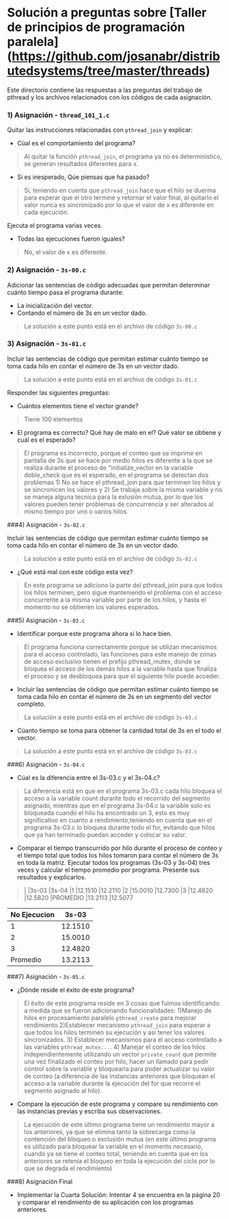 # Solución a preguntas sobre [Taller de principios de programación paralela] (https://github.com/josanabr/distributedsystems/tree/master/threads)
Este directorio contiene las respuestas a las preguntas del trabajo de pthread y los archivos relacionados con los códigos de cada asignación.

### 1) Asignación - `thread_101_1.c`

Quitar las instrucciones relacionadas con `pthread_join` y explicar:

- Cúal es el comportamiento del programa?

>Al quitar la función `pthread_join`, el programa ya no es determinístico, se generan resultados diferentes para x.

- Si es inesperado, Qúe piensas que ha pasado?
 
>Si, teniendo en cuenta que `pthread_join` hace que el hilo se duerma para esperar que el otro termine y retornar el valor final, al quitarlo el valor nunca es sincronizado por lo que el valor de x es diferente en cada ejecución.

Ejecuta el programa varias veces.

- Todas las ejecuciones fueron iguales?
 
>No, el valor de x es diferente.

### 2) Asignación - `3s-00.c`

Adicionar las sentencias de código adecuadas que permitan determinar cuánto tiempo pasa el programa durante:

- La inicialización del vector.
- Contando el número de 3s en un vector dado.

>La solución a este punto está en el archivo de código `3s-00.c`

### 3) Asignación - `3s-01.c`

Incluir las sentencias de código que permitan estimar cuánto tiempo se toma cada hilo en contar el número de 3s en un vector dado.

>La solución a este punto está en el archivo de código `3s-01.c`

Responder las siguientes preguntas:

- Cuántos elementos tiene el vector grande?

>Tiene 100 elementos

- El programa es correcto? Qué hay de malo en el? Qué valor se obtiene y cuál es el esperado?

>El programa es incorrecto, porque el conteo que se imprime en pantalla de 3s que se hace por medio hilos es diferente a la que se realiza durante el proceso de "initialize_vector en la variable doble_check que es el esperado,  en el programa se detectan dos problemas 1) No se hace el pthread_join para que terminen los hilos y se sincronicen los valores  y 2) Se trabaja sobre la misma variable y no se maneja alguna tecnica para la exlusión mutua, por lo que los valores pueden tener problemas de concurrencia y ser alterados al mismo tiempo por uno o varios hilos.

###4) Asignación - `3s-02.c`

Incluir las sentencias de código que permitan estimar cuánto tiempo se toma cada hilo en contar el número de 3s en un vector dado.

>La solución a este punto está en el archivo de código `3s-02.c`

- ¿Qué está mal con este código esta vez?

>En este programa se adiciono la parte del pthread_join para que todos los hilos terminen, pero sigue manteniendo el problema con el acceso concurrente a la misma variable por parte de los hilos, y hasta el momento no se obtienen los valores esperados.

###5) Asignación - `3s-03.c`

- Identificar porque este programa ahora si lo hace bien.
 
>El programa funciona correctamente porque se utilizan mecanismos para el acceso controlado, las funciones para este manejo de zonas de acceso exclusivo tienen el prefijo pthread_mutex, donde se bloquea el acceso de los demás hilos a la variable hasta que finaliza el proceso y se desbloquea para que el siguiente hilo puede acceder.

- Incluir las sentencias de código que permitan estimar cuánto tiempo se toma cada hilo en contar el número de 3s en un segmento del vector completo.

>La solución a este punto está en el archivo de código `3s-03.c`

- Cúanto tiempo se toma para obtener la cantidad total de 3s en el todo el vector.

>La solución a este punto está en el archivo de código `3s-03.c`

###6) Asignación - `3s-04.c`

- Cúal es la diferencia entre el 3s-03.c y el 3s-04.c?

>La diferencia está en que en el programa 3s-03.c cada hilo bloquea el acceso a la variable count durante todo el recorrido del segmento asignado, mientras que en el programa 3s-04.c la variable solo es bloqueada cuando el hilo ha encontrado un 3, esto es muy significativo en cuanto a rendimiento,teniendo en cuenta que en el programa  3s-03.c lo bloquea durante todo el for, evitando que hilos que ya han terminado puedan acceder y colocar su valor.

- Comparar el tiempo transcurrido por hilo durante el proceso de conteo y el tiempo total que todos los hilos tomaron para contar el número de 3s en toda la matriz. Ejecutar todos los programas (3s-03 y 3s-04) tres veces y calcular el tiempo promedio por programa. Presente sus resultados y explicarlos.
 
> |	|3s-03	|3s-04
|1	 |12.1510 	|12.2110
|2	 |15.0010 	|12.7300
|3	|12.4820	|12.5820
|PROMEDIO	 |13.2113 	|12.5077

| No Ejecucion  | 3s-03    
| ------------- |------------
| 1             | 12.1510
| 2             | 15.0010
| 3             | 12.4820
| Promedio      | 13.2113


###7) Asignación - `3s-05.c`

- ¿Dónde reside el éxito de este programa?
 
> El éxito de este programa reside en 3 cosas que fuimos identificando a medida que se fueron adicionando funcionalidades: 1)Manejo de hilos en procesamiento paralelo `pthread_create` para mejorar rendimiento.2)Establecer mecanismo `pthread_join` para esperar a que todos los hilos terminen su ejecución y asi tener los valores sincronizados. 3) Establecer mecanismos para el acceso controlado a las variables `pthread_mutex...`. 4) Manejar el conteo de los hilos independientemente utilizando un vector `private_count` que permite una vez finalizado el conteo por hilo, hacer un llamado para pedir control sobre la variable y bloquearla para poder actualizar su valor de conteo (a diferencia de las instancias anteriores que bloquean el acceso a la variable durante la ejecución del for que recorre el segmento asignado al hilo). 

- Compare la ejecución de este programa y compare su rendimiento con las instancias previas y escriba sus observaciones.

>La ejecución de este último programa tiene un rendimiento mayor a los anteriores, ya que se elimina tanto la sobrecarga como la contención del bloqueo o exclusión mutua (en este último programa es utilizado para bloquear la variable en el momento necesario, cuando ya se tiene el conteo total, teniendo en cuenta que en los anteriores se retenía el bloqueo en toda la ejecución del ciclo por lo que se degrada el rendimiento)

###8) Asignación Final 

- Implementar la Cuarta Solución: Intentar 4 se encuentra en la página 20 y comparar el rendimiento de su aplicación con los programas anteriores.

